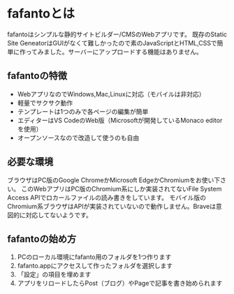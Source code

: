 # fafantoとは
fafantoはシンプルな静的サイトビルダー/CMSのWebアプリです。  既存のStatic Site GeneatorはGUIがなくて難しかったので素のJavaScriptとHTML,CSSで簡単に作ってみました。サーバーにアップロードする機能はありません。

## fafantoの特徴
* WebアプリなのでWindows,Mac,Linuxに対応（モバイルは非対応）
* 軽量でサクサク動作
* テンプレートは1つのみで各ページの編集が簡単
* エディターはVS CodeのWeb版（Microsoftが開発しているMonaco editorを使用）
* オープンソースなので改造して使うのも自由
## 必要な環境
ブラウザはPC版のGoogle ChromeかMicrosoft EdgeかChromiumをお使い下さい。
このWebアプリはPC版のChromium系にしか実装されてないFile System Access APIでロカールファイルの読み書きをしています。
モバイル版のChromium系ブラウザはAPIが実装されていないので動作しません。Braveは意図的に対応してないようです。
## fafantoの始め方
1. PCのローカル環境にfafanto用のフォルダを1つ作ります
2. fafanto.appにアクセスして作ったフォルダを選択します
3. 「設定」の項目を埋めます
4. アプリをリロードしたらPost（ブログ）やPageで記事を書き始められます
